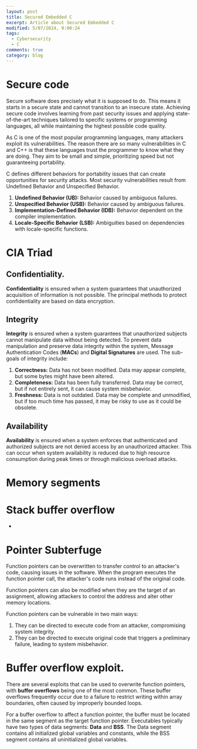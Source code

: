 ```yaml
---
layout: post
title: Secured Embedded C
excerpt: Article about Secured Embedded C
modified: 5/07/2024, 9:00:24
tags:
  - Cybersecurity
  - C
comments: true
category: blog
---
```

# Secure code
Secure software does precisely what it is supposed to do. This means it starts in a secure state and cannot transition to an insecure state. Achieving secure code involves learning from past security issues and applying state-of-the-art techniques tailored to specific systems or programming languages, all while maintaining the highest possible code quality.

As C is one of the most popular programming languages, many attackers exploit its vulnerabilities. The reason there are so many vulnerabilities in C and C++ is that these languages trust the programmer to know what they are doing. They aim to be small and simple, prioritizing speed but not guaranteeing portability.

C defines different behaviors for portability issues that can create opportunities for security attacks. Most security vulnerabilities result from Undefined Behavior and Unspecified Behavior.

1. **Undefined Behavior (UB):** Behavior caused by ambiguous failures.
2. **Unspecified Behavior (USB):** Behavior caused by ambiguous failures.
3. **Implementation-Defined Behavior (IDB):** Behavior dependent on the compiler implementation.
4. **Locale-Specific Behavior (LSB):** Ambiguities based on dependencies with locale-specific functions.

# CIA Triad
## Confidentiality.
**Confidentiality** is ensured when a system guarantees that unauthorized acquisition of information is not possible. The principal methods to protect confidentiality are based on data encryption.

## Integrity
**Integrity** is ensured when a system guarantees that unauthorized subjects cannot manipulate data without being detected. To prevent data manipulation and preserve data integrity within the system, Message Authentication Codes (**MACs**) and **Digital Signatures** are used. The sub-goals of integrity include:

1. **Correctness:** Data has not been modified. Data may appear complete, but some bytes might have been altered.
2. **Completeness:** Data has been fully transferred. Data may be correct, but if not entirely sent, it can cause system misbehavior.
3. **Freshness:** Data is not outdated. Data may be complete and unmodified, but if too much time has passed, it may be risky to use as it could be obsolete.

## Availability
**Availability** is ensured when a system enforces that authenticated and authorized subjects are not denied access by an unauthorized attacker. This can occur when system availability is reduced due to high resource consumption during peak times or through malicious overload attacks.

# Memory segments

# Stack buffer overflow
-
# Pointer Subterfuge
Function pointers can be overwritten to transfer control to an attacker's code, causing issues in the software. When the program executes the function pointer call, the attacker's code runs instead of the original code.

Function pointers can also be modified when they are the target of an assignment, allowing attackers to control the address and alter other memory locations.

Function pointers can be vulnerable in two main ways:
1. They can be directed to execute code from an attacker, compromising system integrity.
2. They can be directed to execute original code that triggers a preliminary failure, leading to system misbehavior.

# Buffer overflow exploit.
There are several exploits that can be used to overwrite function pointers, with **buffer overflows** being one of the most common. These buffer overflows frequently occur due to a failure to restrict writing within array boundaries, often caused by improperly bounded loops.

For a buffer overflow to affect a function pointer, the buffer must be located in the same segment as the target function pointer. Executables typically have two types of data segments: **Data** and **BSS**. The Data segment contains all initialized global variables and constants, while the BSS segment contains all uninitialized global variables.
